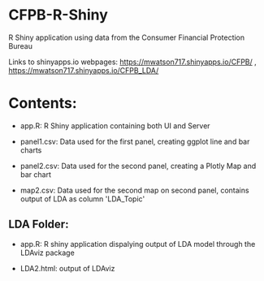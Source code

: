 # CFPB-R-Shiny
R Shiny application using data from the Consumer Financial Protection Bureau 

Links to shinyapps.io webpages: https://mwatson717.shinyapps.io/CFPB/ ,
                                https://mwatson717.shinyapps.io/CFPB_LDA/

# Contents:

* app.R: R Shiny application containing both UI and Server

* panel1.csv: Data used for the first panel, creating ggplot line and bar charts

* panel2.csv: Data used for the second panel, creating a Plotly Map and bar chart

* map2.csv: Data used for the second map on second panel, contains output of LDA as column 'LDA_Topic'

## LDA Folder:

* app.R: R shiny application dispalying output of LDA model through the LDAviz package

* LDA2.html: output of LDAviz
